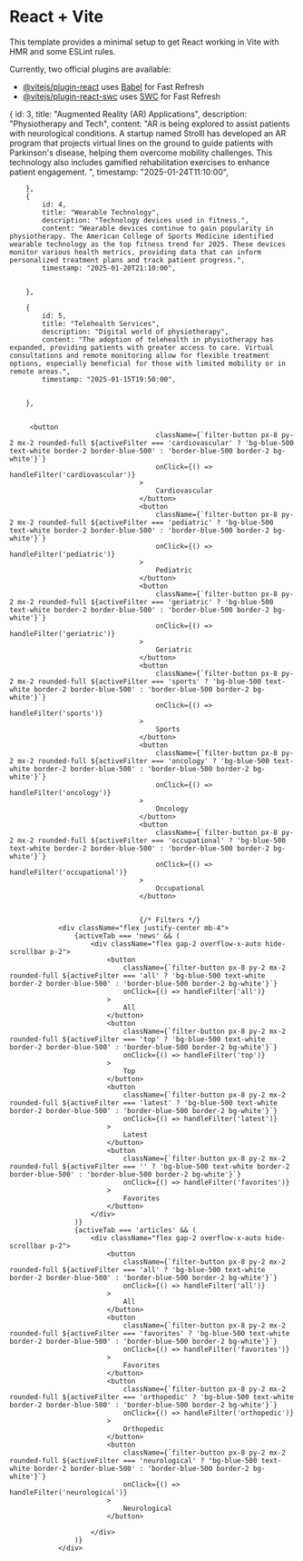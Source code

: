# React + Vite

This template provides a minimal setup to get React working in Vite with HMR and some ESLint rules.

Currently, two official plugins are available:

- [@vitejs/plugin-react](https://github.com/vitejs/vite-plugin-react/blob/main/packages/plugin-react/README.md) uses [Babel](https://babeljs.io/) for Fast Refresh
- [@vitejs/plugin-react-swc](https://github.com/vitejs/vite-plugin-react-swc) uses [SWC](https://swc.rs/) for Fast Refresh


 {
            id: 3,
            title: "Augmented Reality (AR) Applications",
            description: "Physiotherapy and Tech",
            content: "AR is being explored to assist patients with neurological conditions. A startup named Strolll has developed an AR program that projects virtual lines on the ground to guide patients with Parkinson's disease, helping them overcome mobility challenges. This technology also includes gamified rehabilitation exercises to enhance patient engagement. ",
            timestamp: "2025-01-24T11:10:00",


        },
        {
            id: 4,
            title: "Wearable Technology",
            description: "Technology devices used in fitness.",
            content: "Wearable devices continue to gain popularity in physiotherapy. The American College of Sports Medicine identified wearable technology as the top fitness trend for 2025. These devices monitor various health metrics, providing data that can inform personalized treatment plans and track patient progress.",
            timestamp: "2025-01-20T21:10:00",


        },

        {
            id: 5,
            title: "Telehealth Services",
            description: "Digital world of physiotherapy",
            content: "The adoption of telehealth in physiotherapy has expanded, providing patients with greater access to care. Virtual consultations and remote monitoring allow for flexible treatment options, especially beneficial for those with limited mobility or in remote areas.",
            timestamp: "2025-01-15T19:50:00",


        },


         <button
                                        className={`filter-button px-8 py-2 mx-2 rounded-full ${activeFilter === 'cardiovascular' ? 'bg-blue-500 text-white border-2 border-blue-500' : 'border-blue-500 border-2 bg-white'}`}
                                        onClick={() => handleFilter('cardiovascular')}
                                    >
                                        Cardiovascular
                                    </button>
                                    <button
                                        className={`filter-button px-8 py-2 mx-2 rounded-full ${activeFilter === 'pediatric' ? 'bg-blue-500 text-white border-2 border-blue-500' : 'border-blue-500 border-2 bg-white'}`}
                                        onClick={() => handleFilter('pediatric')}
                                    >
                                        Pediatric
                                    </button>
                                    <button
                                        className={`filter-button px-8 py-2 mx-2 rounded-full ${activeFilter === 'geriatric' ? 'bg-blue-500 text-white border-2 border-blue-500' : 'border-blue-500 border-2 bg-white'}`}
                                        onClick={() => handleFilter('geriatric')}
                                    >
                                        Geriatric
                                    </button>
                                    <button
                                        className={`filter-button px-8 py-2 mx-2 rounded-full ${activeFilter === 'sports' ? 'bg-blue-500 text-white border-2 border-blue-500' : 'border-blue-500 border-2 bg-white'}`}
                                        onClick={() => handleFilter('sports')}
                                    >
                                        Sports
                                    </button>
                                    <button
                                        className={`filter-button px-8 py-2 mx-2 rounded-full ${activeFilter === 'oncology' ? 'bg-blue-500 text-white border-2 border-blue-500' : 'border-blue-500 border-2 bg-white'}`}
                                        onClick={() => handleFilter('oncology')}
                                    >
                                        Oncology
                                    </button>
                                    <button
                                        className={`filter-button px-8 py-2 mx-2 rounded-full ${activeFilter === 'occupational' ? 'bg-blue-500 text-white border-2 border-blue-500' : 'border-blue-500 border-2 bg-white'}`}
                                        onClick={() => handleFilter('occupational')}
                                    >
                                        Occupational
                                    </button>


                                    {/* Filters */}
                <div className="flex justify-center mb-4">
                    {activeTab === 'news' && (
                        <div className="flex gap-2 overflow-x-auto hide-scrollbar p-2">
                            <button
                                className={`filter-button px-8 py-2 mx-2 rounded-full ${activeFilter === 'all' ? 'bg-blue-500 text-white border-2 border-blue-500' : 'border-blue-500 border-2 bg-white'}`}
                                onClick={() => handleFilter('all')}
                            >
                                All
                            </button>
                            <button
                                className={`filter-button px-8 py-2 mx-2 rounded-full ${activeFilter === 'top' ? 'bg-blue-500 text-white border-2 border-blue-500' : 'border-blue-500 border-2 bg-white'}`}
                                onClick={() => handleFilter('top')}
                            >
                                Top
                            </button>
                            <button
                                className={`filter-button px-8 py-2 mx-2 rounded-full ${activeFilter === 'latest' ? 'bg-blue-500 text-white border-2 border-blue-500' : 'border-blue-500 border-2 bg-white'}`}
                                onClick={() => handleFilter('latest')}
                            >
                                Latest
                            </button>
                            <button
                                className={`filter-button px-8 py-2 mx-2 rounded-full ${activeFilter === '' ? 'bg-blue-500 text-white border-2 border-blue-500' : 'border-blue-500 border-2 bg-white'}`}
                                onClick={() => handleFilter('favorites')}
                            >
                                Favorites
                            </button>
                        </div>
                    )}
                    {activeTab === 'articles' && (
                        <div className="flex gap-2 overflow-x-auto hide-scrollbar p-2">
                            <button
                                className={`filter-button px-8 py-2 mx-2 rounded-full ${activeFilter === 'all' ? 'bg-blue-500 text-white border-2 border-blue-500' : 'border-blue-500 border-2 bg-white'}`}
                                onClick={() => handleFilter('all')}
                            >
                                All
                            </button>
                            <button
                                className={`filter-button px-8 py-2 mx-2 rounded-full ${activeFilter === 'favorites' ? 'bg-blue-500 text-white border-2 border-blue-500' : 'border-blue-500 border-2 bg-white'}`}
                                onClick={() => handleFilter('favorites')}
                            >
                                Favorites
                            </button>
                            <button
                                className={`filter-button px-8 py-2 mx-2 rounded-full ${activeFilter === 'orthopedic' ? 'bg-blue-500 text-white border-2 border-blue-500' : 'border-blue-500 border-2 bg-white'}`}
                                onClick={() => handleFilter('orthopedic')}
                            >
                                Orthopedic
                            </button>
                            <button
                                className={`filter-button px-8 py-2 mx-2 rounded-full ${activeFilter === 'neurological' ? 'bg-blue-500 text-white border-2 border-blue-500' : 'border-blue-500 border-2 bg-white'}`}
                                onClick={() => handleFilter('neurological')}
                            >
                                Neurological
                            </button>

                        </div>
                    )}
                </div>